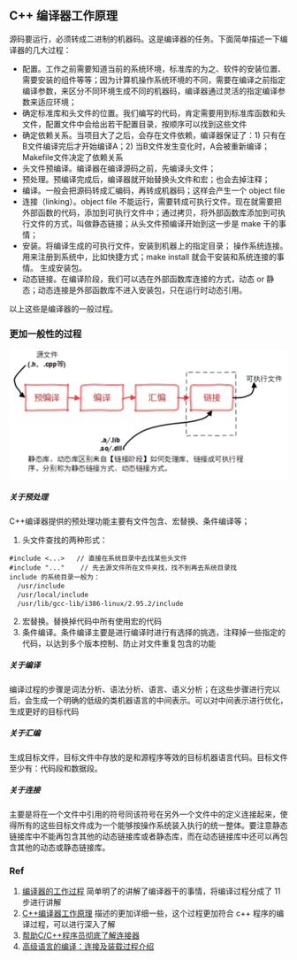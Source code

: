## C++ 编译器工作原理

源码要运行，必须转成二进制的机器码。这是编译器的任务。下面简单描述一下编译器的几大过程：
- 配置。工作之前需要知道当前的系统环境，标准库的为之、软件的安装位置、需要安装的组件等等；因为计算机操作系统环境的不同，需要在编译之前指定编译参数，来区分不同环境生成不同的机器码，编译器通过灵活的指定编译参数来适应环境；
- 确定标准库和头文件的位置。我们编写的代码，肯定需要用到标准库函数和头文件，配置文件中会给出若干配置目录，按顺序可以找到这些文件
- 确定依赖关系。当项目大了之后，会存在文件依赖，编译器保证了：1) 只有在B文件编译完后才开始编译A；2) 当B文件发生变化时，A会被重新编译；Makefile文件决定了依赖关系
- 头文件预编译。编译器在编译源码之前，先编译头文件；
- 预处理。预编译完成后，编译器就开始替换头文件和宏；也会去掉注释；
- 编译。一般会把源码转成汇编码，再转成机器码；这样会产生一个 object file
- 连接（linking）。object file 不能运行，需要转成可执行文件。现在就需要把外部函数的代码，添加到可执行文件中；通过拷贝，将外部函数库添加到可执行文件的方式，叫做静态链接；从头文件预编译开始到这一步是 make 干的事情；
- 安装。将编译生成的可执行文件，安装到机器上的指定目录；
操作系统连接。用来注册到系统中，比如快捷方式；make install 就会干安装和系统连接的事情。
生成安装包。
- 动态链接。在编译阶段，我们可以选在外部函数库连接的方式，动态 or 静态；动态连接是外部函数库不进入安装包，只在运行时动态引用。

以上这些是编译器的一般过程。

### 更加一般性的过程

![bianyiyuanli](https://github.com/shniu/resources/raw/master/images/cpp-bianyiyl.png)

##### 关于预处理

C++编译器提供的预处理功能主要有文件包含、宏替换、条件编译等；

1. 头文件查找的两种形式：
```
#include <...>   // 直接在系统目录中去找某些头文件  
#include "..."    // 先去源文件所在文件夹找，找不到再去系统目录找
include 的系统目录一般为：
  /usr/include
  /usr/local/include
  /usr/lib/gcc-lib/i386-linux/2.95.2/include
```
2. 宏替换。替换掉代码中所有使用宏的代码
3. 条件编译。条件编译主要是进行编译时进行有选择的挑选，注释掉一些指定的代码，以达到多个版本控制、防止对文件重复包含的功能

##### 关于编译
编译过程的步骤是词法分析、语法分析、语言、语义分析；在这些步骤进行完以后，会生成一个明确的低级的类机器语言的中间表示。可以对中间表示进行优化，生成更好的目标代码

##### 关于汇编
生成目标文件，目标文件中存放的是和源程序等效的目标机器语言代码。目标文件至少有：代码段和数据段。

##### 关于连接
主要是将在一个文件中引用的符号同该符号在另外一个文件中的定义连接起来，使得所有的这些目标文件成为一个能够按操作系统装入执行的统一整体。要注意静态链接库中不能再包含其他的动态链接库或者静态库，而在动态链接库中还可以再包含其他的动态或静态链接库。

### Ref

1. [编译器的工作过程](http://www.ruanyifeng.com/blog/2014/11/compiler.html)   简单明了的讲解了编译器干的事情，将编译过程分成了 11 步进行讲解
2. [C++编译器工作原理](https://github.com/xuelangZF/CS_Offer/blob/master/C%2B%2B/Compiler.md)  描述的更加详细一些，这个过程更加符合 c++ 程序的编译过程，可以进行深入了解
3. [帮助C/C++程序员彻底了解连接器](http://blog.jobbole.com/96225/)
4. [高级语言的编译：连接及装载过程介绍](https://tech.meituan.com/linker.html)